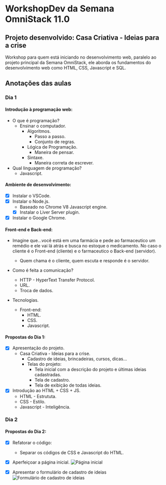 # WorkshopDev da Semana OmniStack 11.0

## Projeto desenvolvido: Casa Criativa - Ideias para a crise

Workshop para quem está iniciando no desenvolvimento web, paralelo ao projeto principal da Semana OmniStack, ele aborda os fundamentos do desenvolvimento web como HTML, CSS, Javascript e SQL.

## Anotações das aulas

### Dia 1

#### Introdução à programação web:
* O que é programação?
    * Ensinar o computador.
        * Algoritmos.
            * Passo a passo.
            * Conjunto de regras.
        * Lógica de Programação.
            * Maneira de pensar.
        * Sintaxe.
            * Maneira correta de escrever.
* Qual linguagem de programação?
    * Javascript.

#### Ambiente de desenvolvimento:
- [x] Instalar o VSCode.
- [x] Instalar o Node.js.
    * Baseado no Chrome V8 Javascript engine.
    - [x] Instalar o Liver Server plugin.
- [x] Instalar o Google Chrome.

#### Front-end e Back-end:
* Imagine que...você está em uma farmácia e pede ao farmaceutico um remédio e ele vai lá atrás e busca no estoque o medicamento. No caso o cliente é o Front-end (cliente) e o farmaceutico o Back-end (servidor).
    * Quem chama é o cliente, quem escuta e responde é o servidor.

* Como é feita a comunicação?
    * HTTP - HyperText Transfer Protocol.
    * URL.
    * Troca de dados.

* Tecnologias.
    * Front-end:
        * HTML.
        * CSS.
        * Javascript.

#### Propostas do Dia 1:
- [x] Apresentação do projeto.
    * Casa Criativa - Ideias para a crise.
        * Cadastro de ideias, brincadeiras, cursos, dicas...
        * Telas do projeto:
            * Tela inicial com a descrição do projeto e últimas ideias cadastradas.
            * Tela de cadastro.
            * Tela de exibição de todas ideias.
- [x] Introdução ao HTML + CSS + JS.
    * HTML - Estrututa.
    * CSS - Estilo.
    * Javascript - Inteligência.

### Dia 2

#### Propostas do Dia 2:
- [x] Refatorar o código:
    * Separar os códigos de CSS e Javascript do HTML.
- [x] Aperfeiçoar a página inicial.
    ![Página inicial](imagens/readme/página-inicial.png "Página inicial")
- [x] Apresentar o formulário de cadastro de ideias
    ![Formulário de cadastro de ideias](imagens/readme/formulário-cadastro.png "Formulário de cadastro de ideias")






































